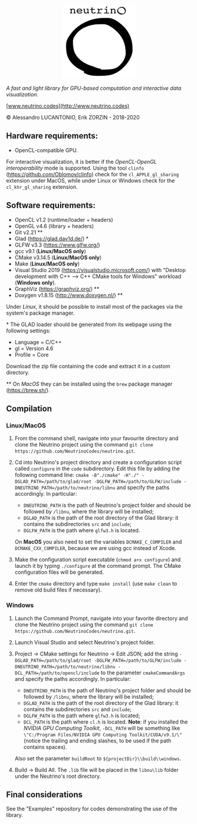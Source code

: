 <p align="center">
<img src="/Logos/neutrino_logo.png" width="200" height="200" />
</p>

_A fast and light library for GPU-based computation and interactive data visualization._

[www.neutrino.codes](http://www.neutrino.codes)

© Alessandro LUCANTONIO, Erik ZORZIN - 2018-2020

Hardware requirements:
----
- OpenCL-compatible GPU.

For interactive visualization, it is better if the _OpenCL-OpenGL interoperability_ mode is supported. Using the tool  `clinfo` (https://github.com/Oblomov/clinfo) check for the `cl_APPLE_gl_sharing` extension under MacOS, while under Linux or Windows check for the
`cl_khr_gl_sharing` extension.

Software requirements:
----
- OpenCL v1.2 (runtime/loader + headers)
- OpenGL v4.6 (library + headers)
- Git v2.21 **
- Glad (https://glad.dav1d.de/) *
- GLFW v3.3 (https://www.glfw.org/)
- gcc v9.1 (**Linux/MacOS only**)
- CMake v3.14.5 (**Linux/MacOS only**)
- Make (**Linux/MacOS only**)
- Visual Studio 2019 (https://visualstudio.microsoft.com/) with "Desktop development
with C++ --> C++ CMake tools for Windows" workload (**Windows only**).
- GraphViz (https://graphviz.org/) **
- Doxygen v1.8.15 (http://www.doxygen.nl/) **

Under _Linux_, it should be possible to install most of the packages via the system's package manager.

\* The GLAD loader should be generated from its webpage using the following settings:
- Language = C/C++
- gl = Version 4.6
- Profile = Core

Download the zip file containing the code and extract it in a
custom directory.

\** On _MacOS_ they can be installed using the `brew` package manager (https://brew.sh/).

Compilation
----

### Linux/MacOS
1. From the command shell, navigate into your favourite directory and clone the Neutrino project
using the command `git clone https://github.com/NeutrinoCodes/neutrino.git`.

2. Cd into Neutrino's project directory and create a configuration script called `configure` in the `code` subdirectory. Edit this file by adding the following command line: `cmake -B"./cmake" -H"./" -DGLAD_PATH=/path/to/glad/root -DGLFW_PATH=/path/to/GLFW/include -DNEUTRINO_PATH=/path/to/neutrino/libnu` and specify the paths accordingly. In particular:
    - `DNEUTRINO_PATH` is the path of Neutrino's project folder and should be followed by `/libnu`, where the library will be installed;
    - `DGLAD_PATH` is the path of the root directory of the Glad library: it contains the subdirectories `src` and `include`;
    - `DGLFW_PATH` is the path where `glfw3.h` is located.

    On **MacOS** you also need to set the variables `DCMAKE_C_COMPILER` and `DCMAKE_CXX_COMPILER`, because we are using gcc instead of Xcode.

3. Make the configuration script executable (`chmod a+x configure`) and launch it by typing `./configure` at the command prompt. The CMake configuration files will be generated.

4. Enter the `cmake` directory and type `make install` (use `make clean` to remove old build files
  if necessary).

### Windows
1. Launch the Command Prompt, navigate into your favorite directory and clone the Neutrino project using the command `git clone https://github.com/NeutrinoCodes/neutrino.git`.

2. Launch Visual Studio and select Neutrino's project folder.

3. Project -> CMake settings for Neutrino -> Edit JSON; add the string `-DGLAD_PATH=/path/to/glad/root -DGLFW_PATH=/path/to/GLFW/include -DNEUTRINO_PATH=/path/to/neutrino/libnu -DCL_PATH=/path/to/opencl/include` to the parameter `cmakeCommandArgs` and specify the paths accordingly. In particular:
    - `DNEUTRINO_PATH` is the path of Neutrino's project folder and should be followed by `/libnu`, where the library will be installed;
    - `DGLAD_PATH` is the path of the root directory of the Glad library: it contains the subdirectories `src` and `include`;
    - `DGLFW_PATH` is the path where `glfw3.h` is located;
    - `DCL_PATH` is the path where `cl.h` is located. **Note**: if you installed the _NVIDIA GPU Computing Toolkit_, `-DCL_PATH` will be something like `\"C:/Program Files/NVIDIA GPU Computing Toolkit/CUDA/v9.1/\"` (notice the trailing and ending slashes, to be used if the path contains spaces).

    Also set the parameter `buildRoot` to `${projectDir}\\build\\windows`.

4. Build -> Build All. The `.lib` file will be placed in the `libnu\lib` folder under the Neutrino's root directory.

Final considerations
---
See the "Examples" repository for codes demonstrating the use of the library.
